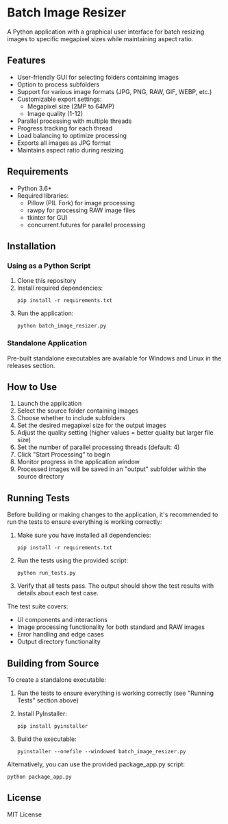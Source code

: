 # Batch Image Resizer

A Python application with a graphical user interface for batch resizing images to specific megapixel sizes while maintaining aspect ratio.

## Features

- User-friendly GUI for selecting folders containing images
- Option to process subfolders
- Support for various image formats (JPG, PNG, RAW, GIF, WEBP, etc.)
- Customizable export settings:
  - Megapixel size (2MP to 64MP)
  - Image quality (1-12)
- Parallel processing with multiple threads
- Progress tracking for each thread
- Load balancing to optimize processing
- Exports all images as JPG format
- Maintains aspect ratio during resizing

## Requirements

- Python 3.6+
- Required libraries:
  - Pillow (PIL Fork) for image processing
  - rawpy for processing RAW image files
  - tkinter for GUI
  - concurrent.futures for parallel processing

## Installation

### Using as a Python Script

1. Clone this repository
2. Install required dependencies:
   ```
   pip install -r requirements.txt
   ```
3. Run the application:
   ```
   python batch_image_resizer.py
   ```

### Standalone Application

Pre-built standalone executables are available for Windows and Linux in the releases section.

## How to Use

1. Launch the application
2. Select the source folder containing images
3. Choose whether to include subfolders
4. Set the desired megapixel size for the output images
5. Adjust the quality setting (higher values = better quality but larger file size)
6. Set the number of parallel processing threads (default: 4)
7. Click "Start Processing" to begin
8. Monitor progress in the application window
9. Processed images will be saved in an "output" subfolder within the source directory

## Running Tests

Before building or making changes to the application, it's recommended to run the tests to ensure everything is working correctly:

1. Make sure you have installed all dependencies:
   ```
   pip install -r requirements.txt
   ```

2. Run the tests using the provided script:
   ```
   python run_tests.py
   ```

3. Verify that all tests pass. The output should show the test results with details about each test case.

The test suite covers:
- UI components and interactions
- Image processing functionality for both standard and RAW images
- Error handling and edge cases
- Output directory functionality

## Building from Source

To create a standalone executable:

1. Run the tests to ensure everything is working correctly (see "Running Tests" section above)

2. Install PyInstaller:
   ```
   pip install pyinstaller
   ```

3. Build the executable:
   ```
   pyinstaller --onefile --windowed batch_image_resizer.py
   ```

Alternatively, you can use the provided package_app.py script:
   ```
   python package_app.py
   ```

## License

MIT License
